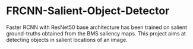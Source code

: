 # FRCNN-Salient-Object-Detector
Faster RCNN with ResNet50 base architecture has been trained on salient ground-truths obtained from the BMS saliency maps. This project aims at detecting objects in salient locations of an image.
